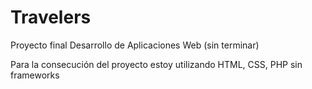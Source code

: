 # Travelers

Proyecto final Desarrollo de Aplicaciones Web (sin terminar)

Para la consecución del proyecto estoy utilizando HTML, CSS, PHP sin frameworks

